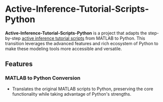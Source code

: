 # Active-Inference-Tutorial-Scripts-Python

**Active-Inference-Tutorial-Scripts-Python** is a project that adapts the step-by-step [active inference tutorial scripts](https://github.com/rssmith33/Active-Inference-Tutorial-Scripts) from MATLAB to Python. This transition leverages the advanced features and rich ecosystem of Python to make these modeling tools more accessible and versatile.

## Features

### MATLAB to Python Conversion
- Translates the original MATLAB scripts to Python, preserving the core functionality while taking advantage of Python's strengths.

